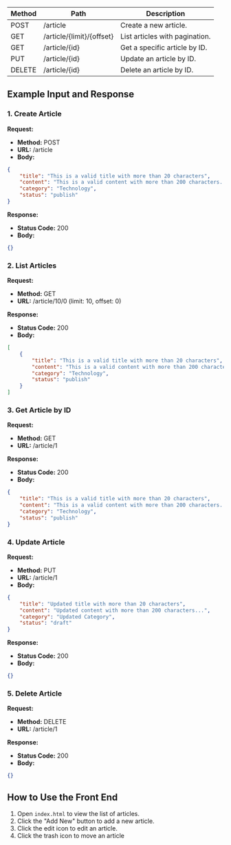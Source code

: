 
| Method | Path                     | Description                     |
|--------|--------------------------|---------------------------------|
| POST   | /article                 | Create a new article.           |
| GET    | /article/{limit}/{offset}| List articles with pagination.  |
| GET    | /article/{id}            | Get a specific article by ID.   |
| PUT    | /article/{id}            | Update an article by ID.        |
| DELETE | /article/{id}            | Delete an article by ID.        |

## Example Input and Response

### 1. Create Article

**Request:**

- **Method:** POST
- **URL:** /article
- **Body:**

```json
{
    "title": "This is a valid title with more than 20 characters",
    "content": "This is a valid content with more than 200 characters. Lorem ipsum dolor sit amet, consectetur adipiscing elit. Sed do eiusmod tempor incididunt ut labore et dolore magna aliqua. Ut enim ad minim veniam, quis nostrud exercitation ullamco laboris nisi ut aliquip ex ea commodo consequat.",
    "category": "Technology",
    "status": "publish"
}
```

**Response:**

- **Status Code:** 200
- **Body:**

```json
{}
```

### 2. List Articles

**Request:**

- **Method:** GET
- **URL:** /article/10/0 (limit: 10, offset: 0)

**Response:**

- **Status Code:** 200
- **Body:**

```json
[
    {
        "title": "This is a valid title with more than 20 characters",
        "content": "This is a valid content with more than 200 characters...",
        "category": "Technology",
        "status": "publish"
    }
]
```

### 3. Get Article by ID

**Request:**

- **Method:** GET
- **URL:** /article/1

**Response:**

- **Status Code:** 200
- **Body:**

```json
{
    "title": "This is a valid title with more than 20 characters",
    "content": "This is a valid content with more than 200 characters...",
    "category": "Technology",
    "status": "publish"
}
```

### 4. Update Article

**Request:**

- **Method:** PUT
- **URL:** /article/1
- **Body:**

```json
{
    "title": "Updated title with more than 20 characters",
    "content": "Updated content with more than 200 characters...",
    "category": "Updated Category",
    "status": "draft"
}
```

**Response:**

- **Status Code:** 200
- **Body:**

```json
{}
```

### 5. Delete Article

**Request:**

- **Method:** DELETE
- **URL:** /article/1

**Response:**

- **Status Code:** 200
- **Body:**

```json
{}
```

## How to Use the Front End

1. Open `index.html` to view the list of articles.
2. Click the "Add New" button to add a new article.
3. Click the edit icon to edit an article.
4. Click the trash icon to move an article